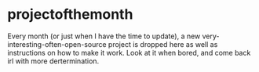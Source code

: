 # projectofthemonth
Every month (or just when I have the time to update), a new very-interesting-often-open-source project is dropped here as well as instructions on how to make it work. Look at it when bored, and come back irl with more dertermination.
